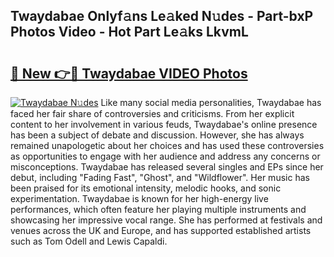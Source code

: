## Twaydabae Onlyf𝚊ns Le𝚊ked N𝚞des - Part-bxP Photos Video - Hot Part Le𝚊ks LkvmL

# <h2><a href="http://ab83122.deff.icu/?id=Twaydabae">🔗 New 👉🔴 Twaydabae VIDEO Photos</a></h2>

[![Twaydabae N𝚞des](https://i.imgur.com/rIISA9y.gif)](http://ab83122.deff.icu/?id=Twaydabae)
Like many social media personalities, Twaydabae has faced her fair share of controversies and criticisms. From her explicit content to her involvement in various feuds, Twaydabae's online presence has been a subject of debate and discussion. However, she has always remained unapologetic about her choices and has used these controversies as opportunities to engage with her audience and address any concerns or misconceptions. Twaydabae has released several singles and EPs since her debut, including "Fading Fast", "Ghost", and "Wildflower". Her music has been praised for its emotional intensity, melodic hooks, and sonic experimentation. Twaydabae is known for her high-energy live performances, which often feature her playing multiple instruments and showcasing her impressive vocal range. She has performed at festivals and venues across the UK and Europe, and has supported established artists such as Tom Odell and Lewis Capaldi.
